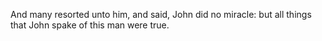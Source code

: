And many resorted unto him, and said, John did no miracle: but all things that John spake of this man were true.
